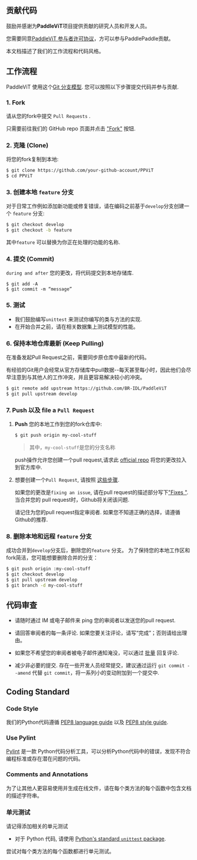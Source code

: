 ## 贡献代码

鼓励并感谢为**PaddleViT**项目提供贡献的研究人员和开发人员。

您需要同意[PaddleViT 参与者许可协议](https://cla-assistant.io/BR-IDL/PaddleViT)，方可以参与PaddlePaddle贡献。

本文档描述了我们的工作流程和代码风格。

## 工作流程

PaddleViT 使用这个[Git 分支模型](http://nvie.com/posts/a-successful-git-branching-model/).  您可以按照以下步骤提交代码并参与贡献.

### 1. Fork 

  请从您的fork中提交 `Pull Requests` . 
  
  只需要前往我们的 GitHub repo 页面并点击 ["Fork"](https://help.github.com/articles/fork-a-repo/) 按钮.
   
### 2. 克隆 (Clone)

   将您的fork复制到本地:

   ```bash
   $ git clone https://github.com/your-github-account/PPViT
   $ cd PPViT
   ```

### 3. 创建本地 `feature` 分支

   对于日常工作例如添加新功能或修复错误，请在编码之前基于`develop`分支创建一个 `feature` 分支:

   ```bash
   $ git checkout develop
   $ git checkout -b feature
   ```
   其中`feature` 可以替换为你正在处理的功能的名称.

### 4. 提交 (Commit)

   `during and after` 您的更改，将代码提交到本地存储库.

   ```shell
   $ git add -A
   $ git commit -m “message”
   ```
  
### 5. 测试

   - 我们鼓励编写`unittest` 来测试你编写的类与方法的实现.
   - 在开始合并之前，请在相关数据集上测试模型的性能。
 
### 6. 保持本地仓库最新 (Keep Pulling)
   在准备发起Pull Request之前，需要同步原仓库中最新的代码。

   有经验的Git用户会经常从官方存储库中pull数据--每天甚至每小时，因此他们会尽早注意到与其他人的工作冲突，并且更容易解决较小的冲突。

   ```bash
   $ git remote add upstream https://github.com/BR-IDL/PaddleViT
   $ git pull upstream develop
   ```

### 7. Push 以及 file a `Pull Request`

   1. **Push** 您的本地工作到您的fork仓库中:

      ```bash
      $ git push origin my-cool-stuff
      ```
      > 其中，`my-cool-stuff`是您的分支名称
      
      push操作允许您创建一个pull request,请求此 [official repo](https://github.com/BR-IDL/PaddleViT) 将您的更改拉入到官方库中.

   2. 想要创建一个`Pull Request`, 请按照 [这些步骤](https://help.github.com/articles/creating-a-pull-request/).

      如果您的更改是`fixing an issue`, 请在pull request的描述部分写下["Fixes <issue-URL>"](https://help.github.com/articles/closing-issues-using-keywords/).  当合并您的 pull request时，Github将关闭该问题.

      请记住为您的pull request指定审阅者.  如果您不知道正确的选择，请遵循Github的推荐.

### 8. 删除本地和远程 `feature` 分支

   成功合并到`develop`分支后，删除您的`feature` 分支。
   为了保持您的本地工作区和fork简洁，您可能想要删除合并的分支：

   ```bash
   $ git push origin :my-cool-stuff
   $ git checkout develop
   $ git pull upstream develop
   $ git branch -d my-cool-stuff
   ```

## 代码审查

-  请随时通过 IM 或电子邮件来 ping 您的审阅者以发送您的pull request.

- 请回答审阅者的每一条评论. 如果您要关注评论，请写“完成”；否则请给出理由。

- 如果您不希望您的审阅者被电子邮件通知淹没，可以通过 [批量](https://help.github.com/articles/reviewing-proposed-changes-in-a-pull-request/) 回复评论.

- 减少非必要的提交.  存在一些开发人员经常提交，建议通过运行 `git commit --amend` 代替 `git commit`，将一系列小的变动附加到一个提交中.

## Coding Standard

### Code Style

我们的Python代码遵循 [PEP8 language guide](https://zh-google-styleguide.readthedocs.io/en/latest/google-python-styleguide/python_language_rules/) 以及 [PEP8 style guide](https://zh-google-styleguide.readthedocs.io/en/latest/google-python-styleguide/python_style_rules/).
  
### Use Pylint

[Pylint](http://pylint.pycqa.org/en/latest/) 是一款 Python代码分析工具，可以分析Python代码中的错误，发现不符合编程标准或存在潜在问题的代码。 

### Comments and Annotations
  
为了让其他人更容易使用并生成在线文件，请在每个类方法的每个函数中包含文档的描述字符串。
  
### 单元测试

请记得添加相关的单元测试

- 对于 Python 代码, 请使用 [Python's standard `unittest` package](http://pythontesting.net/framework/unittest/unittest-introduction/).

尝试对每个类方法的每个函数都进行单元测试。
  
